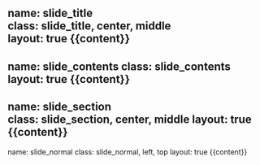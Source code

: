 name: slide_title  
class: slide_title, center, middle  
layout: true
{{content}}
---
name: slide_contents
class: slide_contents
layout: true
{{content}}
---
name: slide_section  
class: slide_section, center, middle
layout: true
{{content}}
---
name: slide_normal
class: slide_normal, left, top
layout: true
{{content}}